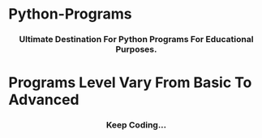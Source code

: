 # Python-Programs
<h3 align="center">Ultimate Destination For Python Programs For Educational Purposes.</h3>

# Programs Level Vary From Basic To Advanced
<h3 align="center">Keep Coding...</h3>

